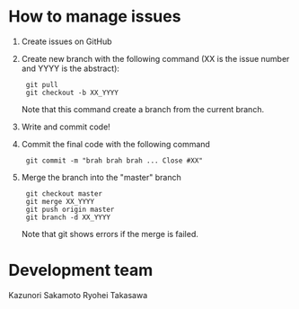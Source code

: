 # How to manage issues
1. Create issues on GitHub
2. Create new branch with the following command (XX is the issue number and YYYY is the abstract):

        git pull
        git checkout -b XX_YYYY
    Note that this command create a branch from the current branch.
3. Write and commit code!
4. Commit the final code with the following command

        git commit -m "brah brah brah ... Close #XX"
5. Merge the branch into the "master" branch

        git checkout master
        git merge XX_YYYY
        git push origin master
        git branch -d XX_YYYY
    Note that git shows errors if the merge is failed.

# Development team
Kazunori Sakamoto
Ryohei Takasawa